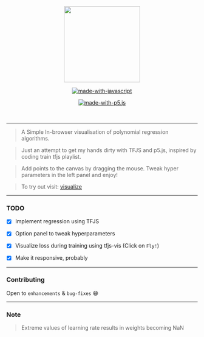 <div align = "center">
<img src="https://image.flaticon.com/icons/png/512/1700/premium/1700483.png" width=200px/>
</div>


<div align="center">


[![made-with-javascript](https://img.shields.io/badge/Made%20with-tensorflow.js-orange.svg)](https://js.tensorflow.org/)

[![made-with-p5.js](https://img.shields.io/badge/Made%20with-p5.js-pink.svg)](https://p5js.org/)


<br>



</div>

------------------------------------------

> A Simple In-browser visualisation of polynomial regression algorithms.

> Just an attempt to get my hands dirty with TFJS and p5.js, inspired by coding train tfjs playlist.

> Add points to the canvas by dragging the mouse. Tweak hyper parameters in the left panel and enjoy!

> To try out visit: [visualize](https://visualize-regression.surge.sh)

------------------------------------------

### TODO
- [x] Implement regression using TFJS
- [x] Option panel to tweak hyperparameters
- [x] Visualize loss during training using tfjs-vis (Click on `Fly!`)
- [x] Make it responsive, probably



------------------------------------------
### Contributing
 Open to `enhancements` & `bug-fixes` :smile: 

------------------------------------------
### Note

> Extreme values of learning rate results in weights becoming NaN

